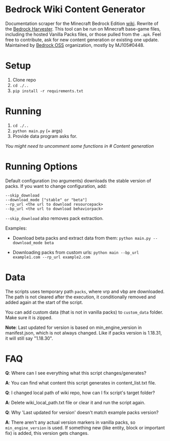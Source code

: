 # Bedrock Wiki Content Generator

Documentation scraper for the Minecraft Bedrock Edition [wiki](https://wiki.bedrock.dev/).
Rewrite of the [Bedrock Harvester](https://github.com/Bedrock-OSS/bedrock-harvester).
This tool can be run on Minecraft base-game files, including the hosted Vanilla Packs files, or those pulled from the `.apk`.
Feel free to contribute, ask for new content generation or existing one update.
Maintained by [Bedrock OSS](https://discord.gg/XjV87YN) organization, mostly by MJ105#0448.

# Setup

1. Clone repo
2. `cd ./..`
3. `pip install -r requirements.txt`

# Running

1. `cd ./..`
2. `python main.py` (+ args)
3. Provide data program asks for.

*You might need to uncomment some functions in # Content generation*

# Running Options

Default configuration (no arguments) downloads the stable version of packs.
If you want to change configuration, add:

```
--skip_download
--download_mode ["stable" or "beta"]
--rp_url <the url to download resourcepack>
--bp_url <the url to download behaviorpack>
```

`--skip_download` also removes pack extraction.

Examples:
- Download beta packs and extract data from them:
    `python main.py --download_mode beta`

- Downloading packs from custom urls:
    `python main --bp_url example1.com --rp_url example2.com`

# Data

The scripts uses temporary path `packs`, where vrp and vbp are downloaded. The path is not cleared after the execution, it conditionally removed and added again at the start of the script.

You can add custom data (that is not in vanilla packs) to `custom_data` folder. Make sure it is zipped.

**Note**:
Last updated for version is based on min_engine_version in manifest.json, which is not always changed. Like if packs version is 1.18.31, it will still say "1.18.30".

# FAQ

**Q**: Where can I see everything what this script changes/generates?

**A**: You can find what content this script generates in content_list.txt file.

**Q**: I changed local path of wiki repo, how can I fix script's target folder?

**A**: Delete wiki_local_path.txt file or clear it and run the script again.

**Q**: Why 'Last updated for version' doesn't match example packs version?

**A**: There aren't any actual version markers in vanilla packs, so `min_engine_version` is used. If something new (like entity, block or important fix) is added, this version gets changes.
